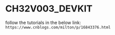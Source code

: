 # CH32V003_DEVKIT
follow the tutorials in the below link:
``
https://www.cnblogs.com/milton/p/16843376.html
``